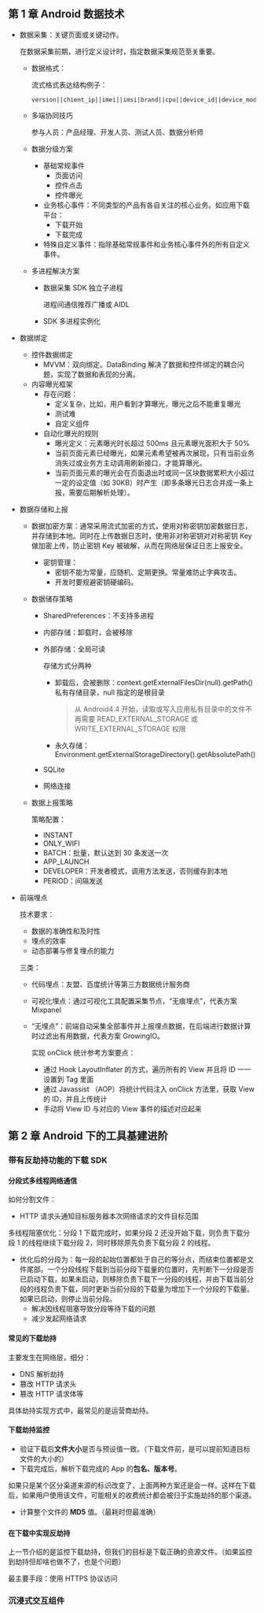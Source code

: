 ## 第 1 章 Android 数据技术

* 数据采集：关键页面或关键动作。

  在数据采集前期，进行定义设计时，指定数据采集规范至关重要。

  * 数据格式：

    流式格式表达结构例子：

    ```
    version||chient_ip||imei||imsi|brand||cpu||device_id||device_model||resolution||carrier||access||access_subtype||channel||app_key||app_version||usernick||phone_number||language||os||os_version||sdk_type||sdk_version||reserve||local_time||server_time||page||eventid||arg1||arg2||arg3||args
    ```

  * 多端协同技巧

    参与人员：产品经理、开发人员、测试人员、数据分析师

  * 数据分级方案

    * 基础常规事件
      * 页面访问
      * 控件点击
      * 控件曝光
    * 业务核心事件：不同类型的产品有各自关注的核心业务。如应用下载平台：
      * 下载开始
      * 下载完成
    * 特殊自定义事件：指除基础常规事件和业务核心事件外的所有自定义事件。

  * 多进程解决方案

    * 数据采集 SDK 独立子进程

      进程间通信推荐广播或 AIDL

    * SDK 多进程实例化

* 数据绑定

  * 控件数据绑定
    * MVVM：双向绑定。DataBinding 解决了数据和控件绑定的耦合问题，实现了数据和表现的分离。
  * 内容曝光框架
    * 存在问题：
      * 定义复杂，比如，用户看到才算曝光，曝光之后不能重复曝光
      * 测试难
      * 自定义组件
    * 自动化曝光的规则
      * 曝光定义：元素曝光时长超过 500ms 且元素曝光面积大于 50%
      * 当前页面元素已经曝光，如果元素希望被再次展现，只有当前业务消失过或业务方主动调用刷新接口，才能算曝光。
      * 当前页面元素的曝光会在页面退出时或同一区块数据累积大小超过一定的设定值（如 30KB）时产生（即多条曝光日志合并成一条上报，需要后期解析处理）。

* 数据存储和上报

  * 数据加密方案：通常采用流式加密的方式，使用对称密钥加密数据日志，并存储到本地。同时在上传数据日志时，使用非对称密钥对对称密钥 Key 做加密上传，防止密钥 Key 被破解，从而在网络层保证日志上报安全。

    * 密钥管理：
      * 密钥不能为常量，应随机、定期更换。常量难防止字典攻击。
      * 开发时要规避密钥硬编码。

  * 数据储存策略

    * SharedPreferences：不支持多进程

    * 内部存储：卸载时，会被移除

    * 外部存储：全局可读

      存储方式分两种

      * 卸载后，会被删除：context.getExternalFilesDir(null).getPath() 私有存储目录，null 指定的是根目录

        > 从 Android4.4 开始，读取或写入应用私有目录中的文件不再需要 READ_EXTERNAL_STORAGE 或 WRITE_EXTERNAL_STORAGE 权限

      * 永久存储：Environment.getExternalStorageDirectory().getAbsolutePath()

    * SQLite

    * 网络连接

  * 数据上报策略

    策略配置：

    * INSTANT
    * ONLY_WIFI
    * BATCH：批量，默认达到 30 条发送一次
    * APP_LAUNCH
    * DEVELOPER：开发者模式，调用方法发送，否则缓存到本地
    * PERIOD：间隔发送

* 前端埋点

  技术要求：

  * 数据的准确性和及时性
  * 埋点的效率
  * 动态部署与修复埋点的能力

  三类：

  * 代码埋点：友盟、百度统计等第三方数据统计服务商

  * 可视化埋点：通过可视化工具配置采集节点，“无痕埋点”，代表方案 Mixpanel

  * “无埋点”：前端自动采集全部事件并上报埋点数据，在后端进行数据计算时过滤出有用数据，代表方案 GrowingIO。

    实现 onClick 统计参考方案要点：

    * 通过 Hook LayoutInflater 的方式，遍历所有的 View 并且将 ID 一一设置到 Tag 里面
    * 通过 Javassist （AOP）将统计代码注入 onClick 方法里，获取 View 的 ID，并且上传统计
    * 手动将 View ID 与对应的 View 事件的描述对应起来



## 第 2 章 Android 下的工具基建进阶

### 带有反劫持功能的下载 SDK

#### 分段式多线程网络通信

如何分割文件：

* HTTP 请求头通知目标服务器本次网络请求的文件目标范围



多线程阻塞优化：分段 1 下载完成时，如果分段 2 还没开始下载，则负责下载分段 1 的线程继续下载分段 2，同时移除原先负责下载分段 2 的线程。

* 优化后的分段为：每一段的起始位置都处于自己的等分点，而结束位置都是文件尾部。一个分段线程下载到当前分段下载量的位置时，先判断下一分段是否已启动下载，如果未启动，则移除负责下载下一分段的线程，并由下载当前分段的线程负责下载，同时更新当前分段的下载量为增加下一个分段的下载量。如果已启动，则停止当前分段。
  * 解决因线程阻塞导致分段等待下载的问题
  * 减少发起网络请求



#### 常见的下载劫持

主要发生在网络层，细分：

* DNS 解析劫持
* 篡改 HTTP 请求头
* 篡改 HTTP 请求体等

具体劫持实现方式中，最常见的是运营商劫持。



#### 下载劫持监控

* 验证下载后**文件大小**是否与预设值一致。（下载文件前，是可以提前知道目标文件的大小的）
* 下载完成后，解析下载完成的 App 的**包名、版本号**。

如果只是某个区分渠道来源的标识改变了，上面两种方案还是会一样。这样在下载后，如果用户使用该文件，可能相关的收费统计都会被归于实施劫持的那个渠道。

* 计算整个文件的  **MD5** 值。（最耗时但最准确）

### 

#### 在下载中实现反劫持

上一节介绍的是监控下载劫持，但我们的目标是下载正确的资源文件。（如果监控到劫持但却啥也做不了，也是个问题）

最主要手段：使用 HTTPS 协议访问



### 沉浸式交互组件